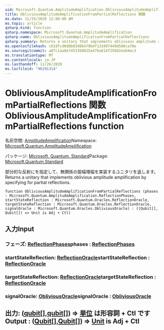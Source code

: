 ```yaml
---
uid: Microsoft.Quantum.AmplitudeAmplification.ObliviousAmplitudeAmplificationFromPartialReflections
title: ObliviousAmplitudeAmplificationFromPartialReflections 関数
ms.date: 11/25/2020 12:00:00 AM
ms.topic: article
qsharp.kind: function
qsharp.namespace: Microsoft.Quantum.AmplitudeAmplification
qsharp.name: ObliviousAmplitudeAmplificationFromPartialReflections
qsharp.summary: Returns a unitary that implements oblivious amplitude amplification by specifying for partial reflections.
ms.openlocfilehash: c818fcd8d8b83d8b479b4f133497449d500ca70e
ms.sourcegitcommit: a87c1aa8e7453360025e47ba614f25b02ea84ec3
ms.translationtype: MT
ms.contentlocale: ja-JP
ms.lasthandoff: 11/26/2020
ms.locfileid: "96191314"
---
```

# <a name="obliviousamplitudeamplificationfrompartialreflections-function"></a><span data-ttu-id="f5619-102">ObliviousAmplitudeAmplificationFromPartialReflections 関数</span><span class="sxs-lookup"><span data-stu-id="f5619-102">ObliviousAmplitudeAmplificationFromPartialReflections function</span></span>

<span data-ttu-id="f5619-103">名前空間: [AmplitudeAmplification](xref:Microsoft.Quantum.AmplitudeAmplification)</span><span class="sxs-lookup"><span data-stu-id="f5619-103">Namespace: [Microsoft.Quantum.AmplitudeAmplification](xref:Microsoft.Quantum.AmplitudeAmplification)</span></span>

<span data-ttu-id="f5619-104">パッケージ: [Microsoft. Quantum. Standard](https://nuget.org/packages/Microsoft.Quantum.Standard)</span><span class="sxs-lookup"><span data-stu-id="f5619-104">Package: [Microsoft.Quantum.Standard](https://nuget.org/packages/Microsoft.Quantum.Standard)</span></span>


<span data-ttu-id="f5619-105">部分的な反射にを指定して、無関係の振幅増幅を実装するユニタリを返します。</span><span class="sxs-lookup"><span data-stu-id="f5619-105">Returns a unitary that implements oblivious amplitude amplification by specifying for partial reflections.</span></span>

```qsharp
function ObliviousAmplitudeAmplificationFromPartialReflections (phases : Microsoft.Quantum.AmplitudeAmplification.ReflectionPhases, startStateReflection : Microsoft.Quantum.Oracles.ReflectionOracle, targetStateReflection : Microsoft.Quantum.Oracles.ReflectionOracle, signalOracle : Microsoft.Quantum.Oracles.ObliviousOracle) : ((Qubit[], Qubit[]) => Unit is Adj + Ctl)
```


## <a name="input"></a><span data-ttu-id="f5619-106">入力</span><span class="sxs-lookup"><span data-stu-id="f5619-106">Input</span></span>

### <a name="phases--reflectionphases"></a><span data-ttu-id="f5619-107">フェーズ: [ReflectionPhases](xref:Microsoft.Quantum.AmplitudeAmplification.ReflectionPhases)</span><span class="sxs-lookup"><span data-stu-id="f5619-107">phases : [ReflectionPhases](xref:Microsoft.Quantum.AmplitudeAmplification.ReflectionPhases)</span></span>




### <a name="startstatereflection--reflectionoracle"></a><span data-ttu-id="f5619-108">startStateReflection: [ReflectionOracle](xref:Microsoft.Quantum.Oracles.ReflectionOracle)</span><span class="sxs-lookup"><span data-stu-id="f5619-108">startStateReflection : [ReflectionOracle](xref:Microsoft.Quantum.Oracles.ReflectionOracle)</span></span>




### <a name="targetstatereflection--reflectionoracle"></a><span data-ttu-id="f5619-109">targetStateReflection: [ReflectionOracle](xref:Microsoft.Quantum.Oracles.ReflectionOracle)</span><span class="sxs-lookup"><span data-stu-id="f5619-109">targetStateReflection : [ReflectionOracle](xref:Microsoft.Quantum.Oracles.ReflectionOracle)</span></span>




### <a name="signaloracle--obliviousoracle"></a><span data-ttu-id="f5619-110">signalOracle: [ObliviousOracle](xref:Microsoft.Quantum.Oracles.ObliviousOracle)</span><span class="sxs-lookup"><span data-stu-id="f5619-110">signalOracle : [ObliviousOracle](xref:Microsoft.Quantum.Oracles.ObliviousOracle)</span></span>





## <a name="output--qubitqubit--unit--is-adj--ctl"></a><span data-ttu-id="f5619-111">出力: ([qubit](xref:microsoft.quantum.lang-ref.qubit)[],[qubit](xref:microsoft.quantum.lang-ref.qubit)[]) => [単位](xref:microsoft.quantum.lang-ref.unit)  は形容詞 + Ctl です</span><span class="sxs-lookup"><span data-stu-id="f5619-111">Output : ([Qubit](xref:microsoft.quantum.lang-ref.qubit)[],[Qubit](xref:microsoft.quantum.lang-ref.qubit)[]) => [Unit](xref:microsoft.quantum.lang-ref.unit)  is Adj + Ctl</span></span>

